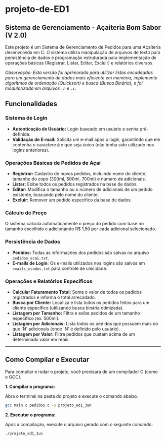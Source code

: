 # projeto-de-ED1

## Sistema de Gerenciamento - Açaiteria Bom Sabor (V 2.0)

Este projeto é um Sistema de Gerenciamento de Pedidos para uma Açaíteria desenvolvida em C. O sistema utiliza manipulação de arquivos de texto para persistência de dados e programação estruturada para implementação de operações básicas (Registrar, Listar, Editar, Excluir) e relatórios diversos.

*Observação: Esta versão foi aprimorada para utilizar listas encadeadas para um gerenciamento de dados mais eficiente em memória, implementa algoritmos de ordenação (Quicksort) e busca (Busca Binária), e foi modularizada em arquivos `.h` e `.c`.*

## Funcionalidades

### Sistema de Login

  * **Autenticação de Usuário:** Login baseado em usuário e senha pré-definida.
  * **Validação de E-mail:** Solicita um e-mail após o login, garantindo que ele contenha o caractere `@` e que seja único (não tenha sido utilizado nos logins anteriores).

### Operações Básicas de Pedidos de Açaí

  * **Registrar:** Cadastro de novos pedidos, incluindo nome do cliente, tamanho do copo (300ml, 500ml, 700ml) e número de adicionais.
  * **Listar:** Exibe todos os pedidos registrados na base de dados.
  * **Editar:** Modifica o tamanho ou o número de adicionais de um pedido existente, buscando pelo nome do cliente.
  * **Excluir:** Remover um pedido específico da base de dados.

### Cálculo de Preço

O sistema calcula automaticamente o preço do pedido com base no tamanho escolhido e adicionando R$ 1,50 por cada adicional selecionado.

### Persistência de Dados

  * **Pedidos:** Todas as informações dos pedidos são salvas no arquivo `pedidos_acai.txt`.
  * **E-mails de Login:** Os e-mails utilizados nos logins são salvos em `emails_usados.txt` para controle de unicidade.

### Operações e Relatórios Específicos

  * **Calcular Faturamento Total:** Soma o valor de todos os pedidos registrados e informa o total arrecadado.
  * **Busca por Cliente:** Localiza e lista todos os pedidos feitos para um cliente específico (utilizando busca binária otimizada).
  * **Listagem por Tamanho:** Filtra e exibe pedidos de um tamanho específico (ex: 500ml).
  * **Listagem por Adicionais:** Lista todos os pedidos que possuem mais do que 'N' adicionais (onde 'N' é definido pelo usuário).
  * **Listagem por Valor:** Filtra pedidos que custam acima de um determinado valor em reais.

-----

## Como Compilar e Executar

Para compilar e rodar o projeto, você precisará de um compilador C (como o GCC).

**1. Compilar o programa:**

Abra o terminal na pasta do projeto e execute o comando abaixo. 

```bash
gcc main.c pedidos.c -o projeto_ed1_3un
```

**2. Executar o programa:**

Após a compilação, execute o arquivo gerado com o seguinte comando:

```bash
./projeto_ed1_3un
```
